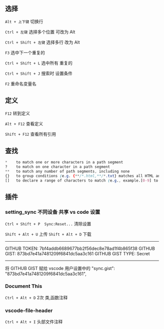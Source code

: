 
## 选择

`Alt + 上下键`   切换行

`Ctrl + 左键`     选择多个位置    可改为 Alt

`Ctrl + Shift + 左键`   选择多行   改为 Alt

`F3` 选中下一个重复的

`Ctrl + Shift + L`  选中所有 重复的

`Ctrl + Shift + J`  搜索时 设置条件


`F2` 重命名变量名


## 定义
`F12`           转到定义

`Alt + F12`     查看定义

`Shift + F12`   查看所有引用



## 查找
```css
*    to match one or more characters in a path segment
?    to match on one character in a path segment
**   to match any number of path segments, including none
{}   to group conditions (e.g. {**/*.html,**/*.txt} matches all HTML and text files)
[]   to declare a range of characters to match (e.g., example.[0-9] to match on example.0, example.1, …)
```


## 插件

### setting_sync  不同设备 共享 vs code 设置

`Ctrl + Shift + P  Sync:Reset...` 清除设置

`Shift + Alt + U`  上传
`Shift + Alt + D`  下载

--------------------
GITHUB TOKEN: 7bf4addb6689677bb2f56dec8e78ad1f4b865f38
GITHUB GIST: 873bd7e41a7481209f6841dc5aa3c161
GITHUB GIST TYPE: Secret

--------------------


将 GITHUB GIST 赋给  vscode 用户设置中的
"sync.gist": "873bd7e41a7481209f6841dc5aa3c161",



### Document This
`Ctrl + Alt + D`  2次  类,函数注释

### vscode-file-header
`Ctrl + Alt + I`   头部文件注释

 
